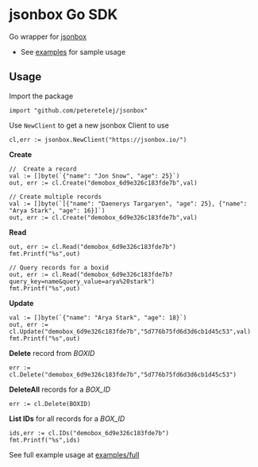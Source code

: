 # jsonbox Go SDK
Go wrapper for [jsonbox](https://github.com/vasanthv/jsonbox)

- See [examples](./examples) for sample usage


## Usage

Import the package
```
import "github.com/peteretelej/jsonbox"
```

Use `NewClient` to get a new jsonbox Client to use
```
cl,err := jsonbox.NewClient("https://jsonbox.io/")
```

**Create**
```
//  Create a record
val := []byte(`{"name": "Jon Snow", "age": 25}`)
out, err := cl.Create("demobox_6d9e326c183fde7b",val)

// Create multiple records
val := []byte(`[{"name": "Daenerys Targaryen", "age": 25}, {"name": "Arya Stark", "age": 16}]`)
out, err := cl.Create("demobox_6d9e326c183fde7b",val)
```

**Read**
```
out, err := cl.Read("demobox_6d9e326c183fde7b")
fmt.Printf("%s",out)

// Query records for a boxid
out, err := cl.Read("demobox_6d9e326c183fde7b?query_key=name&query_value=arya%20stark")
fmt.Printf("%s",out)

```

**Update**
```
val := []byte(`{"name": "Arya Stark", "age": 18}`)
out, err := cl.Update("demobox_6d9e326c183fde7b","5d776b75fd6d3d6cb1d45c53",val)
fmt.Printf("%s",out)
```

**Delete** record from _BOXID_
```
err := cl.Delete("demobox_6d9e326c183fde7b","5d776b75fd6d3d6cb1d45c53")
```

**DeleteAll** records for a _BOX_ID_
```
err := cl.Delete(BOXID)
```

**List IDs** for all records for a _BOX_ID_
```
ids,err := cl.IDs("demobox_6d9e326c183fde7b")
fmt.Printf("%s",ids)
```

See full example usage at [examples/full](./examples/full/main.go)
